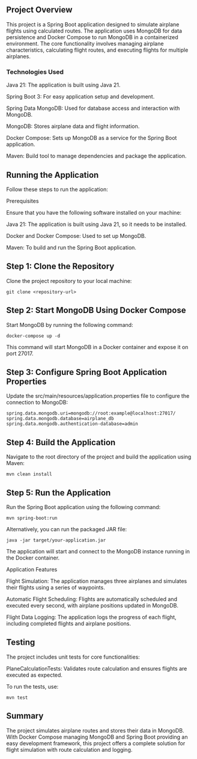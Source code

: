 ## Project Overview

This project is a Spring Boot application designed to simulate airplane flights using calculated routes. The application uses MongoDB for data persistence and Docker Compose to run MongoDB in a containerized environment. The core functionality involves managing airplane characteristics, calculating flight routes, and executing flights for multiple airplanes.

### Technologies Used

Java 21: The application is built using Java 21.

Spring Boot 3: For easy application setup and development.

Spring Data MongoDB: Used for database access and interaction with MongoDB.

MongoDB: Stores airplane data and flight information.

Docker Compose: Sets up MongoDB as a service for the Spring Boot application.

Maven: Build tool to manage dependencies and package the application.

## Running the Application

Follow these steps to run the application:

Prerequisites

Ensure that you have the following software installed on your machine:

Java 21: The application is built using Java 21, so it needs to be installed.

Docker and Docker Compose: Used to set up MongoDB.

Maven: To build and run the Spring Boot application.

## Step 1: Clone the Repository

Clone the project repository to your local machine:

`git clone <repository-url>`

## Step 2: Start MongoDB Using Docker Compose

Start MongoDB by running the following command:

`docker-compose up -d`

This command will start MongoDB in a Docker container and expose it on port 27017.

## Step 3: Configure Spring Boot Application Properties

Update the src/main/resources/application.properties file to configure the connection to MongoDB:

`spring.data.mongodb.uri=mongodb://root:example@localhost:27017/`
`spring.data.mongodb.database=airplane_db`
`spring.data.mongodb.authentication-database=admin`

## Step 4: Build the Application

Navigate to the root directory of the project and build the application using Maven:

`mvn clean install`

## Step 5: Run the Application

Run the Spring Boot application using the following command:

`mvn spring-boot:run`

Alternatively, you can run the packaged JAR file:

`java -jar target/your-application.jar`

The application will start and connect to the MongoDB instance running in the Docker container.

Application Features

Flight Simulation: The application manages three airplanes and simulates their flights using a series of waypoints.

Automatic Flight Scheduling: Flights are automatically scheduled and executed every second, with airplane positions updated in MongoDB.

Flight Data Logging: The application logs the progress of each flight, including completed flights and airplane positions.

## Testing

The project includes unit tests for core functionalities:

PlaneCalculationTests: Validates route calculation and ensures flights are executed as expected.

To run the tests, use:

`mvn test`

## Summary

The project simulates airplane routes and stores their data in MongoDB. With Docker Compose managing MongoDB and Spring Boot providing an easy development framework, this project offers a complete solution for flight simulation with route calculation and logging.
